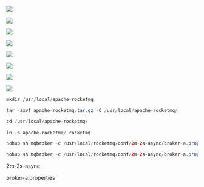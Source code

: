 

![](https://raw.githubusercontent.com/matt17du/img/main/img/20201220202232.png)





![](https://raw.githubusercontent.com/matt17du/img/main/img/20201220202349.png)



![](https://raw.githubusercontent.com/matt17du/img/main/img/20201220202423.png)







![](https://raw.githubusercontent.com/matt17du/img/main/img/20201220203132.png)





![](https://raw.githubusercontent.com/matt17du/img/main/img/20201220203336.png)





![](https://raw.githubusercontent.com/matt17du/img/main/img/20201220203359.png)





![](https://raw.githubusercontent.com/matt17du/img/main/img/20201220203700.png)



![](https://raw.githubusercontent.com/matt17du/img/main/img/20201220203743.png)



```java
mkdir /usr/local/apache-rocketmq

tar -zxvf apache-rocketmq.tar.gz -C /usr/local/apache-rocketmq/
```





```java
cd /usr/local/apache-rocketmq/
    
ln -s apache-rocketmq/ rocketmq
```







```java
nohup sh mqbroker -c /usr/local/rocketmq/conf/2m-2s-async/broker-a.properties  >/dev/null 2>&1 &
```

```java
nohup sh mqbroker -c /usr/local/rocketmq/conf/2m-2s-async/broker-a.properties  >/usr/local/rocketmq/logs/broker-a.log 2>&1 &
```

2m-2s-async



broker-a.properties